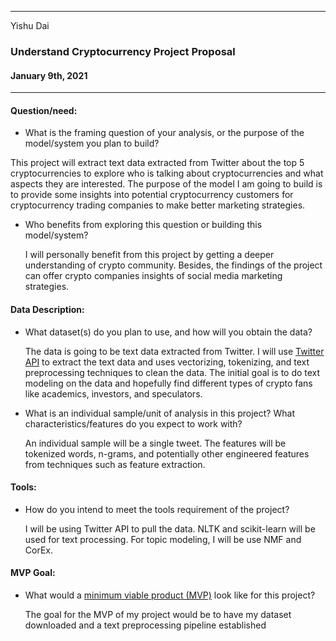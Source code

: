 ___
Yishu Dai
###  Understand Cryptocurrency Project Proposal 
#### January 9th, 2021
___
  

#### Question/need:
* What is the framing question of your analysis, or the purpose of the model/system you plan to build?   
  
This project will extract text data extracted from Twitter about the top 5 cryptocurrencies to explore who is talking about cryptocurrencies and what aspects they are interested. The purpose of the model I am going to build is to provide some insights into potential cryptocurrency customers for cryptocurrency trading companies to make better marketing strategies.

  
* Who benefits from exploring this question or building this model/system?  
  
  I will personally benefit from this project by getting a deeper understanding of crypto community. Besides, the findings of the project can offer crypto companies insights of social media marketing strategies.   
  
#### Data Description:
* What dataset(s) do you plan to use, and how will you obtain the data?  
  
  The data is going to be text data extracted from Twitter. I will use [Twitter API](https://developer.twitter.com/en/docs/twitter-api) to extract the text data and uses vectorizing, tokenizing, and text preprocessing techniques to clean the data. The initial goal is to do text modeling on the data and hopefully find different types of crypto fans like academics, investors, and speculators.

  
* What is an individual sample/unit of analysis in this project? What characteristics/features do you expect to work with?  
  
  An individual sample will be a single tweet. The features will be tokenized words, n-grams, and potentially other engineered features from techniques such as feature extraction. 
    
  
#### Tools:
* How do you intend to meet the tools requirement of the project?  
 
  I will be using Twitter API to pull the data. NLTK and scikit-learn will be used for text processing. For topic modeling, I will be use NMF and CorEx.  

#### MVP Goal:
* What would a [minimum viable product (MVP)](./mvp.md) look like for this project?  
  
  The goal for the MVP of my project would be to have my dataset downloaded and a text preprocessing pipeline established
  
